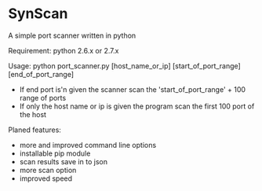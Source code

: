 # SynScan
A simple port scanner written in python

Requirement:
python 2.6.x or 2.7.x

Usage: python port_scanner.py [host_name_or_ip] [start_of_port_range] [end_of_port_range]
- If end port is'n given the scanner scan the 'start_of_port_range' + 100 range of ports
- If only the host name or ip is given the program scan the first 100 port of the host

Planed features:
 - more and improved command line options
 - installable pip module
 - scan results save in to json
 - more scan option
 - improved speed
